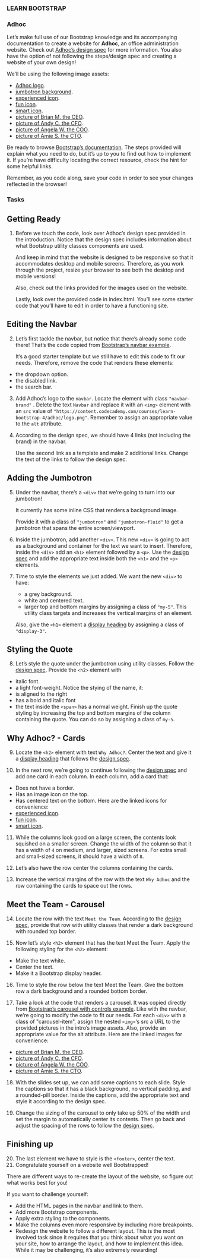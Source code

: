 ### LEARN BOOTSTRAP
### Adhoc
Let’s make full use of our Bootstrap knowledge and its accompanying documentation to create a website for <strong>Adhoc</strong>, an office administration website. Check out [Adhoc’s design spec](./adhoc%20design%20spec.png) for more information. You also have the option of not following the steps/design spec and creating a website of your own design!

We’ll be using the following image assets:

- [Adhoc logo](./logo.png).
- [jumbotron background](./jumbotron.png).
- [experienced icon](./experienced.png).
- [fun icon](./fun.png).
- [smart icon](./smart.png).
- [picture of Brian M. the CEO](./brian.png).
- [picture of Andy C. the CFO](./andy.png).
- [picture of Angela W. the COO](./angela.png).
- [picture of Amie S. the CTO](./amie.png).

Be ready to browse [Bootstrap’s documentation](https://getbootstrap.com/docs/4.2/getting-started/introduction/). The steps provided will explain what you need to do, but it’s up to you to find out how to implement it. If you’re have difficulty locating the correct resource, check the hint for some helpful links.

Remember, as you code along, save your code in order to see your changes reflected in the browser!


### Tasks

## Getting Ready

1. <p>Before we touch the code, look over Adhoc’s design spec provided in the introduction. Notice that the design spec includes information about what Bootstrap utility classes components are used.</p> <p>And keep in mind that the website is designed to be responsive so that it accommodates desktop and mobile screens. Therefore, as you work through the project, resize your browser to see both the desktop and mobile versions!</p> <p>Also, check out the links provided for the images used on the website.</p> <p></p>Lastly, look over the provided code in index.html. You’ll see some starter code that you’ll have to edit in order to have a functioning site.</p>

## Editing the Navbar

2. Let’s first tackle the navbar, but notice that there’s already some code there! That’s the code copied from [Bootstrap’s navbar example](https://getbootstrap.com/docs/4.2/components/navbar/#supported-content). <p> It’s a good starter template but we still have to edit this code to fit our needs. Therefore, remove the code that renders these elements:</p>


- the dropdown option.
- the disabled link.
- the search bar.


3. Add Adhoc’s logo to the ```navbar```.  Locate the element with class  ```"navbar-brand"``` . Delete the text ```Navbar``` and replace it with an ```<img>``` element with an ```src``` value of ```"https://content.codecademy.com/courses/learn-bootstrap-4/adhoc/logo.png"```. Remember to assign an appropriate value to the ```alt``` attribute.


4. <p> According to the design spec, we should have 4 links (not including the brand) in the navbar. </p><p>Use the second link as a template and make 2 additional links. Change the text of the links to follow the design spec.</p>


## Adding the Jumbotron

5. Under the navbar, there’s a ```<div>``` that we’re going to turn into our jumbotron! <p>It currently has some inline CSS that renders a background image.</p> <p>Provide it with a class of ```"jumbotron"``` and ```"jumbotron-fluid"``` to get a jumbotron that spans the entire screen/viewport.</p>


6. Inside the jumbotron, add another ```<div>```. This new ```<div>``` is going to act as a background and container for the text we want to insert. Therefore, inside the ```<div>``` add an ```<h1>``` element followed by a ```<p>```. Use the [design spec](./adhoc%20design%20spec.png) and add the appropriate text inside both the ```<h1>``` and the ```<p>``` elements.


7. Time to style the elements we just added. We want the new ```<div>``` to have:

   - a grey background.
   - white and centered text.
   - larger top and bottom margins by assigning a class of ```"my-5"```. This utility class targets and increases the vertical margins of an element.
   
   Also, give the ```<h1>``` element a [display heading](https://getbootstrap.com/docs/4.2/content/typography/#display-headings) by assigning a class of ```"display-3"```.


## Styling the Quote

8. Let’s style the quote under the jumbotron using utility classes.
Follow the [design spec](./adhoc%20design%20spec.png). Provide the ```<h2>``` element with

 - italic font.
 - a light font-weight.
 Notice the stying of the name, it:
 - is aligned to the right
 - has a bold and italic font
 - the text inside the ```<span>``` has a normal weight.
 Finish up the quote styling by increasing the top and bottom margins of the column containing the quote. You can do so by assigning a class of ```my-5```.
 

## Why Adhoc? - Cards

9. Locate the ```<h2>``` element with text ```Why Adhoc?```.
Center the text and give it a [display heading](https://getbootstrap.com/docs/4.2/content/typography/#display-headings) that follows the [design spec](./adhoc%20design%20spec.png).


10. In the next row, we’re going to continue following the [design spec](./adhoc%20design%20spec.png) and add one card in each column.
In each column, add a card that:
 - Does not have a border.
 - Has an image icon on the top.
 - Has centered text on the bottom.
 Here are the linked icons for convenience:
- [experienced icon](./experienced.png).
- [fun icon](./fun.png).
- [smart icon](./smart.png).
 

11. While the columns look good on a large screen, the contents look squished on a smaller screen. Change the width of the column so that it has a width of ```4``` on medium, and larger, sized screens.
For extra small and small-sized screens, it should have a width of ```8```.


12. Let’s also have the row center the columns containing the cards.

13. Increase the vertical margins of the row with the text ```Why Adhoc``` and the row containing the cards to space out the rows.

## Meet the Team - Carousel

14. Locate the row with the text ```Meet the Team```. According to the [design spec](./adhoc%20design%20spec.png), provide that row with utility classes that render a dark background with rounded top border.

15. Now let’s style ```<h2>``` element that has the text Meet the Team.
Apply the following styling for the ```<h2>``` element:
 - Make the text white.
 - Center the text.
 - Make it a Bootstrap display header.

16. Time to style the row below the text Meet the Team.
Give the bottom row a dark background and a rounded bottom border.

17. Take a look at the code that renders a carousel. It was copied directly from [Bootstrap’s carousel with controls example](https://getbootstrap.com/docs/4.2/components/carousel/#with-controls).
Like with the navbar, we’re going to modify the code to fit our needs. For each ```<div>``` with a class of "carousel-item", assign the nested ```<img>```‘s src a URL to the provided pictures in the intro’s image assets. Also, provide an appropriate value for the alt attribute.
Here are the linked images for convenience:

- [picture of Brian M. the CEO](./brian.png).
- [picture of Andy C. the CFO](./andy.png).
- [picture of Angela W. the COO](./angela.png).
- [picture of Amie S. the CTO](./amie.png).

18. With the slides set up, we can add some captions to each slide.
Style the captions so that it has a black background, no vertical padding, and a rounded-pill border.
Inside the captions, add the appropriate text and style it according to the design spec.

19. Change the sizing of the carousel to only take up 50% of the width and set the margin to automatically center its contents.
Then go back and adjust the spacing of the rows to follow the [design spec](./adhoc%20design%20spec.png).

## Finishing up

20. The last element we have to style is the ```<footer>```, center the text.
21. Congratulate yourself on a website well Bootstrapped!

There are different ways to re-create the layout of the website, so figure out what works best for you!

If you want to challenge yourself:

 - Add the HTML pages in the navbar and link to them.
 - Add more Bootstrap components.
 - Apply extra styling to the components.
 - Make the columns even more responsive by including more breakpoints.
 - Redesign the website to follow a different layout. This is the most involved task since it requires that you think about what you want on your site, how to arrange the layout, and how to implement this idea. While it may be challenging, it’s also extremely rewarding!